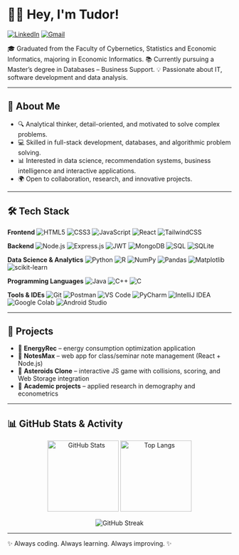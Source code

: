 # 👨‍💻 Hey, I'm Tudor!

[![LinkedIn](https://img.shields.io/badge/LinkedIn-Tudor%20Ghinea-blue?logo=linkedin\&logoColor=white)](https://www.linkedin.com/in/tudor-ghinea)
[![Gmail](https://img.shields.io/badge/Gmail-tudy.ghinea%40gmail.com-red?logo=gmail\&logoColor=white)](mailto:tudy.ghinea@gmail.com)

🎓 Graduated from the Faculty of Cybernetics, Statistics and Economic Informatics, majoring in Economic Informatics.
📚 Currently pursuing a Master’s degree in Databases – Business Support.
💡 Passionate about IT, software development and data analysis.

---

## 🌟 About Me

* 🔍 Analytical thinker, detail-oriented, and motivated to solve complex problems.
* 💻 Skilled in full-stack development, databases, and algorithmic problem solving.
* 📊 Interested in data science, recommendation systems, business intelligence and interactive applications.
* 🌍 Open to collaboration, research, and innovative projects.

---

## 🛠️ Tech Stack

**Frontend**
![HTML5](https://img.shields.io/badge/HTML5-E34F26?logo=html5\&logoColor=white) ![CSS3](https://img.shields.io/badge/CSS3-1572B6?logo=css3\&logoColor=white) ![JavaScript](https://img.shields.io/badge/JavaScript-F7DF1E?logo=javascript\&logoColor=black) ![React](https://img.shields.io/badge/React-61DAFB?logo=react\&logoColor=black) ![TailwindCSS](https://img.shields.io/badge/TailwindCSS-06B6D4?logo=tailwindcss\&logoColor=white)

**Backend**
![Node.js](https://img.shields.io/badge/Node.js-43853D?logo=node.js\&logoColor=white) ![Express.js](https://img.shields.io/badge/Express.js-000000?logo=express\&logoColor=white) ![JWT](https://img.shields.io/badge/JWT-000000?logo=jsonwebtokens\&logoColor=white) ![MongoDB](https://img.shields.io/badge/MongoDB-47A248?logo=mongodb\&logoColor=white) ![SQL](https://img.shields.io/badge/SQL-003B57?logo=database\&logoColor=white) ![SQLite](https://img.shields.io/badge/SQLite-003B57?logo=sqlite\&logoColor=white)

**Data Science & Analytics**
![Python](https://img.shields.io/badge/Python-3776AB?logo=python\&logoColor=white) ![R](https://img.shields.io/badge/R-276DC3?logo=r\&logoColor=white) ![NumPy](https://img.shields.io/badge/NumPy-013243?logo=numpy\&logoColor=white) ![Pandas](https://img.shields.io/badge/Pandas-150458?logo=pandas\&logoColor=white) ![Matplotlib](https://img.shields.io/badge/Matplotlib-013243?logo=plotly\&logoColor=white) ![scikit-learn](https://img.shields.io/badge/scikit--learn-F7931E?logo=scikit-learn\&logoColor=white)

**Programming Languages**
![Java](https://img.shields.io/badge/Java-ED8B00?logo=java\&logoColor=white) ![C++](https://img.shields.io/badge/C++-00599C?logo=cplusplus\&logoColor=white) ![C](https://img.shields.io/badge/C-A8B9CC?logo=c\&logoColor=black)

**Tools & IDEs**
![Git](https://img.shields.io/badge/Git-F05032?logo=git\&logoColor=white) ![Postman](https://img.shields.io/badge/Postman-FF6C37?logo=postman\&logoColor=white) ![VS Code](https://img.shields.io/badge/VS%20Code-007ACC?logo=visualstudiocode\&logoColor=white) ![PyCharm](https://img.shields.io/badge/PyCharm-000000?logo=pycharm\&logoColor=white) ![IntelliJ IDEA](https://img.shields.io/badge/IntelliJ%20IDEA-000000?logo=intellijidea\&logoColor=white) ![Google Colab](https://img.shields.io/badge/Colab-F9AB00?logo=googlecolab\&logoColor=black) ![Android Studio](https://img.shields.io/badge/Android%20Studio-3DDC84?logo=androidstudio\&logoColor=white)

---

## 🚀 Projects

* 🔹 **EnergyRec** – energy consumption optimization application
* 🔹 **NotesMax** – web app for class/seminar note management (React + Node.js)
* 🔹 **Asteroids Clone** – interactive JS game with collisions, scoring, and Web Storage integration
* 🔹 **Academic projects** – applied research in demography and econometrics

---

## 📊 GitHub Stats & Activity

<p align="center">
  <img src="https://github-readme-stats.vercel.app/api?username=ghineatudor&show_icons=true&theme=radical" alt="GitHub Stats" height="160"/>
  <img src="https://github-readme-stats.vercel.app/api/top-langs/?username=ghineatudor&layout=compact&theme=radical" alt="Top Langs" height="160"/>
</p>

<p align="center">
  <img src="https://github-readme-streak-stats.herokuapp.com/?user=ghineatudor&theme=radical" alt="GitHub Streak"/>
</p>

---

✨ Always coding. Always learning. Always improving. ✨
